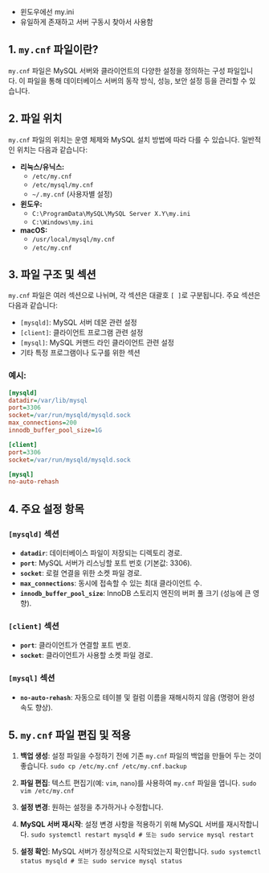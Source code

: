 - 윈도우에선 my.ini
- 유일하게 존재하고 서버 구동시 찾아서 사용함

## 1. `my.cnf` 파일이란?

`my.cnf` 파일은 MySQL 서버와 클라이언트의 다양한 설정을 정의하는 구성 파일입니다. 이 파일을 통해 데이터베이스 서버의 동작 방식, 성능, 보안 설정 등을 관리할 수 있습니다.

## 2. 파일 위치

`my.cnf` 파일의 위치는 운영 체제와 MySQL 설치 방법에 따라 다를 수 있습니다. 일반적인 위치는 다음과 같습니다:

- **리눅스/유닉스:**
    - `/etc/my.cnf`
    - `/etc/mysql/my.cnf`
    - `~/.my.cnf` (사용자별 설정)
- **윈도우:**
    - `C:\ProgramData\MySQL\MySQL Server X.Y\my.ini`
    - `C:\Windows\my.ini`
- **macOS:**
    - `/usr/local/mysql/my.cnf`
    - `/etc/my.cnf`

## 3. 파일 구조 및 섹션

`my.cnf` 파일은 여러 섹션으로 나뉘며, 각 섹션은 대괄호 `[ ]`로 구분됩니다. 주요 섹션은 다음과 같습니다:

- `[mysqld]`: MySQL 서버 데몬 관련 설정
- `[client]`: 클라이언트 프로그램 관련 설정
- `[mysql]`: MySQL 커맨드 라인 클라이언트 관련 설정
- 기타 특정 프로그램이나 도구를 위한 섹션

### 예시:
```ini
[mysqld]
datadir=/var/lib/mysql
port=3306
socket=/var/run/mysqld/mysqld.sock
max_connections=200
innodb_buffer_pool_size=1G

[client]
port=3306
socket=/var/run/mysqld/mysqld.sock

[mysql]
no-auto-rehash

```

## 4. 주요 설정 항목

### `[mysqld]` 섹션

- **`datadir`**: 데이터베이스 파일이 저장되는 디렉토리 경로.
- **`port`**: MySQL 서버가 리스닝할 포트 번호 (기본값: 3306).
- **`socket`**: 로컬 연결을 위한 소켓 파일 경로.
- **`max_connections`**: 동시에 접속할 수 있는 최대 클라이언트 수.
- **`innodb_buffer_pool_size`**: InnoDB 스토리지 엔진의 버퍼 풀 크기 (성능에 큰 영향).

### `[client]` 섹션

- **`port`**: 클라이언트가 연결할 포트 번호.
- **`socket`**: 클라이언트가 사용할 소켓 파일 경로.

### `[mysql]` 섹션

- **`no-auto-rehash`**: 자동으로 테이블 및 컬럼 이름을 재해시하지 않음 (명령어 완성 속도 향상).

## 5. `my.cnf` 파일 편집 및 적용

1. **백업 생성**: 설정 파일을 수정하기 전에 기존 `my.cnf` 파일의 백업을 만들어 두는 것이 좋습니다.
    `sudo cp /etc/my.cnf /etc/my.cnf.backup`
    
2. **파일 편집**: 텍스트 편집기(예: `vim`, `nano`)를 사용하여 `my.cnf` 파일을 엽니다.
    `sudo vim /etc/my.cnf`
    
3. **설정 변경**: 원하는 설정을 추가하거나 수정합니다.
    
4. **MySQL 서버 재시작**: 설정 변경 사항을 적용하기 위해 MySQL 서버를 재시작합니다.
    `sudo systemctl restart mysqld # 또는 sudo service mysql restart`
    
5. **설정 확인**: MySQL 서버가 정상적으로 시작되었는지 확인합니다.
    `sudo systemctl status mysqld # 또는 sudo service mysql status`